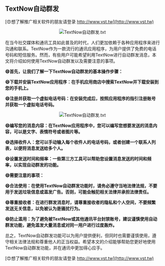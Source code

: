 ## **TextNow自动群发**

[😍想了解推广相关软件的朋友请登录 http://www.vst.tw](http://www.vst.tw)

 <center><img src="https://vst.tw/MP4/tuiguang/png/4.png" alt="TextNow自动群发.txt"></center>

在当今社交媒体和通讯工具如此普及的时代，人们更加依赖于各种应用程序来进行沟通和联系。TextNow作为一款流行的通讯应用程序，为用户提供了免费的电话号码和短信服务。然而，有些用户可能希望利用TextNow进行自动群发消息，本文将介绍如何使用TextNow自动群发以及需要注意的事项。

**😄首先，让我们了解一下TextNow自动群发的基本操作步骤：**

**😄下载并安装TextNow应用程序：在手机应用商店中搜索TextNow并下载安装到您的手机上。**

**😄注册并获取一个虚拟电话号码：在安装完成后，按照应用程序的指引注册账号并获取一个虚拟电话号码。**

 <center><img src="https://vst.tw/MP4/tuiguang/png/6.png" alt="TextNow自动群发.txt"></center>

**😄编写您的消息内容：在TextNow应用程序中，您可以编写您想要发送的消息内容，可以是文字、表情符号或者图片等。**

**😄选择收件人：您可以手动输入每个收件人的电话号码，或者创建一个联系人列表，以便将消息发送给多个人。**

**😄设置发送时间和频率：一些第三方工具可以帮助您设置消息发送的时间和频率，以实现自动群发的功能。**

**😄需要注意的事项：**

**😄合法使用：在使用TextNow自动群发功能时，请务必遵守当地法律法规，不要用于发送垃圾信息或滥发广告。否则，可能会触犯相关法律并承担法律责任。**

**😄尊重接收者：在进行群发消息时，请尊重接收者的隐私和个人空间，不要频繁发送无关信息，以免被认为是骚扰行为。**

**😄防止滥用：为了避免被TextNow或其他通讯平台封禁账号，建议谨慎使用自动群发功能，避免滥发大量消息或对同一用户进行过度轰炸。**

总之，TextNow自动群发功能可以为用户提供便利，但同时也需要谨慎使用，遵守相关法律法规和尊重他人的正当权益。希望本文的介绍能够帮助您更好地使用TextNow自动群发功能，并在通讯中更加得心应手。

[😍想了解推广相关软件的朋友请登录 http://www.vst.tw](http://www.vst.tw)



